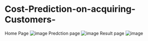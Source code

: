 # Cost-Prediction-on-acquiring-Customers-
Home Page 
![image](https://github.com/TGajanan/Cost-Prediction-on-acquiring-Customers-/assets/114816136/d2a2a1ae-0f11-4495-bbde-48161f1d82e6)
Predction page
![image](https://github.com/TGajanan/Cost-Prediction-on-acquiring-Customers-/assets/114816136/47b0f133-e330-41f8-8ba0-d9647c1fb4d1)
Result page
![image](https://github.com/TGajanan/Cost-Prediction-on-acquiring-Customers-/assets/114816136/31bfe440-54be-4362-af3e-828bf6fdba4e)
